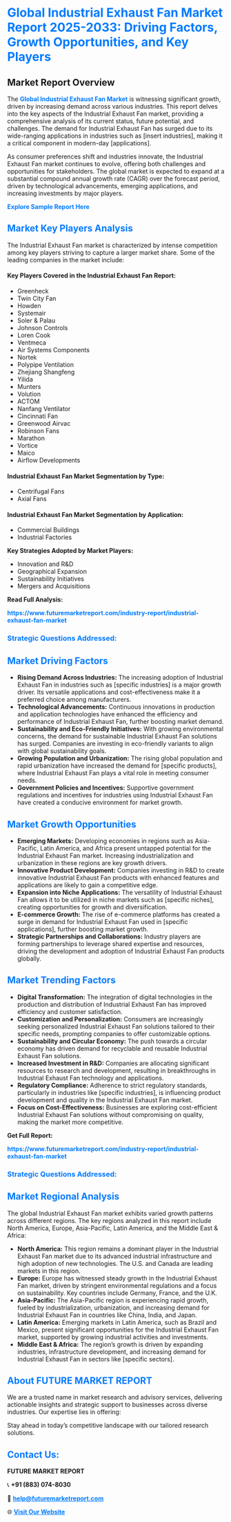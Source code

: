<h1 style="color: #007BFF;">Global Industrial Exhaust Fan Market Report 2025-2033: Driving Factors, Growth Opportunities, and Key Players</h1>

<section id="overview">
<h2>Market Report Overview</h2>
<p>The <a href="https://www.futuremarketreport.com/industry-report/industrial-exhaust-fan-market" style="color: #007BFF; text-decoration: none;"><strong>Global Industrial Exhaust Fan Market</strong></a> is witnessing significant growth, driven by increasing demand across various industries. This report delves into the key aspects of the Industrial Exhaust Fan market, providing a comprehensive analysis of its current status, future potential, and challenges. The demand for Industrial Exhaust Fan has surged due to its wide-ranging applications in industries such as [insert industries], making it a critical component in modern-day [applications].</p>
<p>As consumer preferences shift and industries innovate, the Industrial Exhaust Fan market continues to evolve, offering both challenges and opportunities for stakeholders. The global market is expected to expand at a substantial compound annual growth rate (CAGR) over the forecast period, driven by technological advancements, emerging applications, and increasing investments by major players.</p>
</section>

<section id="overview">
<p><a href="https://www.futuremarketreport.com/request-sample/reportId=88840" style="color: #007BFF; text-decoration: none;"><strong>Explore Sample Report Here</strong></a></p>
</section>

<section id="key-players">
<h2 style="color: #007BFF;">Market Key Players Analysis</h2>
<p>The Industrial Exhaust Fan market is characterized by intense competition among key players striving to capture a larger market share. Some of the leading companies in the market include:</p>
<h4>Key Players Covered in the Industrial Exhaust Fan Report:</h4>
<ul><li>Greenheck</li><li>Twin City Fan</li><li>Howden</li><li>Systemair</li><li>Soler &amp; Palau</li><li>Johnson Controls</li><li>Loren Cook</li><li>Ventmeca</li><li>Air Systems Components</li><li>Nortek</li><li>Polypipe Ventilation</li><li>Zhejiang Shangfeng</li><li>Yilida</li><li>Munters</li><li>Volution</li><li>ACTOM</li><li>Nanfang Ventilator</li><li>Cincinnati Fan</li><li>Greenwood Airvac</li><li>Robinson Fans</li><li>Marathon</li><li>Vortice</li><li>Maico</li><li>Airflow Developments</li></ul>
<h4>Industrial Exhaust Fan Market Segmentation by Type:</h4>
<ul><li>Centrifugal Fans</li><li>Axial Fans</li></ul>

<h4>Industrial Exhaust Fan Market Segmentation by Application:</h4>
<ul><li>Commercial Buildings</li><li>Industrial Factories</li></ul>
<p><strong>Key Strategies Adopted by Market Players:</strong></p>
<ul>
<li>Innovation and R&D</li>
<li>Geographical Expansion</li>
<li>Sustainability Initiatives</li>
<li>Mergers and Acquisitions</li>
</ul>
</section>

<section>
<p><strong>Read Full Analysis: </strong></p><a href="https://www.futuremarketreport.com/industry-report/industrial-exhaust-fan-market" style="color: #007BFF; text-decoration: none;"><strong>https://www.futuremarketreport.com/industry-report/industrial-exhaust-fan-market</strong></a>
<h3 style="color: #007BFF;">Strategic Questions Addressed:</h3>
</section>

<section id="driving-factors">
<h2 style="color: #007BFF;">Market Driving Factors</h2>
<ul>
<li><strong>Rising Demand Across Industries:</strong> The increasing adoption of Industrial Exhaust Fan in industries such as [specific industries] is a major growth driver. Its versatile applications and cost-effectiveness make it a preferred choice among manufacturers.</li>
<li><strong>Technological Advancements:</strong> Continuous innovations in production and application technologies have enhanced the efficiency and performance of Industrial Exhaust Fan, further boosting market demand.</li>
<li><strong>Sustainability and Eco-Friendly Initiatives:</strong> With growing environmental concerns, the demand for sustainable Industrial Exhaust Fan solutions has surged. Companies are investing in eco-friendly variants to align with global sustainability goals.</li>
<li><strong>Growing Population and Urbanization:</strong> The rising global population and rapid urbanization have increased the demand for [specific products], where Industrial Exhaust Fan plays a vital role in meeting consumer needs.</li>
<li><strong>Government Policies and Incentives:</strong> Supportive government regulations and incentives for industries using Industrial Exhaust Fan have created a conducive environment for market growth.</li>
</ul>
</section>

<section id="growth-opportunities">
<h2 style="color: #007BFF;">Market Growth Opportunities</h2>
<ul>
<li><strong>Emerging Markets:</strong> Developing economies in regions such as Asia-Pacific, Latin America, and Africa present untapped potential for the Industrial Exhaust Fan market. Increasing industrialization and urbanization in these regions are key growth drivers.</li>
<li><strong>Innovative Product Development:</strong> Companies investing in R&D to create innovative Industrial Exhaust Fan products with enhanced features and applications are likely to gain a competitive edge.</li>
<li><strong>Expansion into Niche Applications:</strong> The versatility of Industrial Exhaust Fan allows it to be utilized in niche markets such as [specific niches], creating opportunities for growth and diversification.</li>
<li><strong>E-commerce Growth:</strong> The rise of e-commerce platforms has created a surge in demand for Industrial Exhaust Fan used in [specific applications], further boosting market growth.</li>
<li><strong>Strategic Partnerships and Collaborations:</strong> Industry players are forming partnerships to leverage shared expertise and resources, driving the development and adoption of Industrial Exhaust Fan products globally.</li>
</ul>
</section>

<section id="trending-factors">
<h2 style="color: #007BFF;">Market Trending Factors</h2>
<ul>
<li><strong>Digital Transformation:</strong> The integration of digital technologies in the production and distribution of Industrial Exhaust Fan has improved efficiency and customer satisfaction.</li>
<li><strong>Customization and Personalization:</strong> Consumers are increasingly seeking personalized Industrial Exhaust Fan solutions tailored to their specific needs, prompting companies to offer customizable options.</li>
<li><strong>Sustainability and Circular Economy:</strong> The push towards a circular economy has driven demand for recyclable and reusable Industrial Exhaust Fan solutions.</li>
<li><strong>Increased Investment in R&D:</strong> Companies are allocating significant resources to research and development, resulting in breakthroughs in Industrial Exhaust Fan technology and applications.</li>
<li><strong>Regulatory Compliance:</strong> Adherence to strict regulatory standards, particularly in industries like [specific industries], is influencing product development and quality in the Industrial Exhaust Fan market.</li>
<li><strong>Focus on Cost-Effectiveness:</strong> Businesses are exploring cost-efficient Industrial Exhaust Fan solutions without compromising on quality, making the market more competitive.</li>
</ul>
</section>

<section>
<p><strong>Get Full Report: </strong></p><a href="https://www.futuremarketreport.com/industry-report/industrial-exhaust-fan-market" style="color: #007BFF; text-decoration: none;"><strong>https://www.futuremarketreport.com/industry-report/industrial-exhaust-fan-market</strong></a>
<h3 style="color: #007BFF;">Strategic Questions Addressed:</h3>
</section>


<section id="regional-analysis">
<h2 style="color: #007BFF;">Market Regional Analysis</h2>
<p>The global Industrial Exhaust Fan market exhibits varied growth patterns across different regions. The key regions analyzed in this report include North America, Europe, Asia-Pacific, Latin America, and the Middle East & Africa:</p>
<ul>
<li><strong>North America:</strong> This region remains a dominant player in the Industrial Exhaust Fan market due to its advanced industrial infrastructure and high adoption of new technologies. The U.S. and Canada are leading markets in this region.</li>
<li><strong>Europe:</strong> Europe has witnessed steady growth in the Industrial Exhaust Fan market, driven by stringent environmental regulations and a focus on sustainability. Key countries include Germany, France, and the U.K.</li>
<li><strong>Asia-Pacific:</strong> The Asia-Pacific region is experiencing rapid growth, fueled by industrialization, urbanization, and increasing demand for Industrial Exhaust Fan in countries like China, India, and Japan.</li>
<li><strong>Latin America:</strong> Emerging markets in Latin America, such as Brazil and Mexico, present significant opportunities for the Industrial Exhaust Fan market, supported by growing industrial activities and investments.</li>
<li><strong>Middle East & Africa:</strong> The region’s growth is driven by expanding industries, infrastructure development, and increasing demand for Industrial Exhaust Fan in sectors like [specific sectors].</li>
</ul>
</section>

<footer>
<h2 style="color: #007BFF;">About FUTURE MARKET REPORT</h2>
<p>We are a trusted name in market research and advisory services, delivering actionable insights and strategic support to businesses across diverse industries. Our expertise lies in offering:</p>

<p>Stay ahead in today’s competitive landscape with our tailored research solutions.</p>

<h2 style="color: #007BFF;">Contact Us:</h2>
<p><strong>FUTURE MARKET REPORT</strong></p>
<p>📞 <strong>+91 (883) 074-8030</strong></p>
<p>📧 <strong><a href="mailto:help@futuremarketreport.com" style="color: #007BFF;">help@futuremarketreport.com</a></strong></p>
<p>🌐 <strong><a href="https://www.futuremarketreport.com/" style="color: #007BFF;">Visit Our Website</a></strong></p>
</footer>